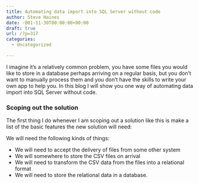 ```yaml
---
title: Automating data import into SQL Server without code
author: Steve Haines
date: -001-11-30T00:00:00+00:00
draft: true
url: /?p=317
categories:
  - Uncategorized

---
```

I imagine it&#8217;s a relatively common problem, you have some files you would like to store in a database perhaps arriving on a regular basis, but you don&#8217;t want to manually process them and you don&#8217;t have the skills to write your own app to help you. In this blog I will show you one way of automating data import into SQL Server without code.

### Scoping out the solution

The first thing I do whenever I am scoping out a solution like this is make a list of the basic features the new solution will need:

We will need the following kinds of things:

  * We will need to accept the delivery of files from some other system
  * We will somewhere to store the CSV files on arrival
  * We will need to transform the CSV data from the files into a relational format
  * We will need to store the relational data in a database.